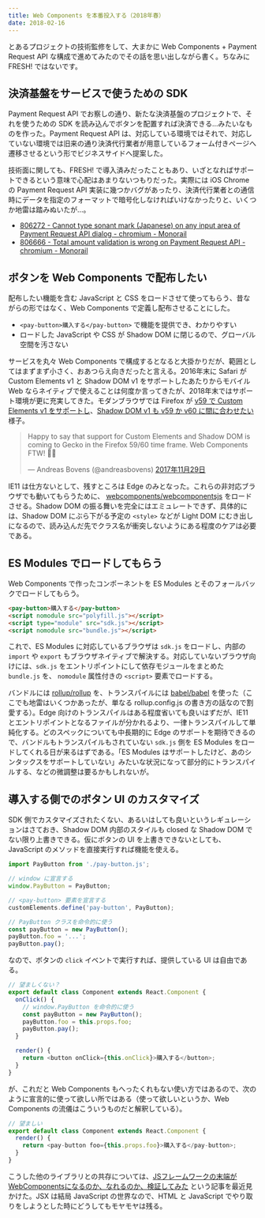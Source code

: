 ```yaml
---
title: Web Components を本番投入する（2018年春）
date: 2018-02-16
---
```


とあるプロジェクトの技術監修をして、大まかに Web Components + Payment Request API な構成で進めてみたのでその話を思い出しながら書く。ちなみに FRESH! ではないです。

## 決済基盤をサービスで使うための SDK

Payment Request API でお察しの通り、新たな決済基盤のプロジェクトで、それを使うための SDK を読み込んでボタンを配置すれば決済できる…みたいなものを作った。Payment Request API は、対応している環境ではそれで、対応していない環境では旧来の通り決済代行業者が用意しているフォーム付きページへ遷移させるという形でビジネスサイドへ提案した。

技術面に関しても、FRESH! で導入済みだったこともあり、いざとなればサポートできるという意味で心配はあまりないつもりだった。実際には iOS Chrome の Payment Request API 実装に幾つかバグがあったり、決済代行業者との通信時にデータを指定のフォーマットで暗号化しなければいけなかったりと、いくつか地雷は踏みぬいたが…。

- [806272 - Cannot type sonant mark (Japanese) on any input area of Payment Request API dialog - chromium - Monorail](https://bugs.chromium.org/p/chromium/issues/detail?id=806272)
- [806666 - Total amount validation is wrong on Payment Request API - chromium - Monorail](https://bugs.chromium.org/p/chromium/issues/detail?id=806666)

## ボタンを Web Components で配布したい

配布したい機能を含む JavaScript と CSS をロードさせて使ってもらう、昔ながらの形ではなく、Web Components で定義し配布させることにした。

- `<pay-button>購入する</pay-button>` で機能を提供でき、わかりやすい
- ロードした JavaScript や CSS が Shadow DOM に閉じるので、グローバル空間を汚さない

サービスを丸々 Web Components で構成するとなると大掛かりだが、範囲としてはまずまず小さく、おあつらえ向きだったと言える。2016年末に Safari が Custom Elements v1 と Shadow DOM v1 をサポートしたあたりからモバイル Web ならネイティブで使えることは何度か言ってきたが、2018年末ではサポート環境が更に充実してきた。モダンブラウザでは Firefox が [v59 で Custom Elements v1 をサポートし](https://caniuse.com/#feat=custom-elementsv1)、[Shadow DOM v1 も v59 か v60 に間に合わせたい](https://bugzilla.mozilla.org/show_bug.cgi?id=1205323)様子。

<blockquote class="twitter-tweet" data-lang="ja"><p lang="en" dir="ltr">Happy to say that support for Custom Elements and Shadow DOM is coming to Gecko in the Firefox 59/60 time frame. Web Components FTW! 🦎🚀</p>&mdash; Andreas Bovens (@andreasbovens) <a href="https://twitter.com/andreasbovens/status/935870321386754048?ref_src=twsrc%5Etfw">2017年11月29日</a></blockquote>

IE11 は仕方ないとして、残すところは Edge のみとなった。これらの非対応ブラウザでも動いてもらうために、 [webcomponents/webcomponentsjs](https://github.com/webcomponents/webcomponentsjs) をロードさせる。Shadow DOM の振る舞いを完全にはエミュレートできず、具体的には、Shadow DOM にぶら下がる予定の `<style>` などが Light DOM にむき出しになるので、読み込んだ先でクラス名が衝突しないようにある程度のケアは必要である。

## ES Modules でロードしてもらう

Web Components で作ったコンポーネントを ES Modules とそのフォールバックでロードしてもらう。

```html
<pay-button>購入する</pay-button>
<script nomodule src="polyfill.js"></script>
<script type="module" src="sdk.js"></script>
<script nomodule src="bundle.js"></script>
```

これで、ES Modules に対応しているブラウザは `sdk.js` をロードし、内部の `import` や `export` もブラウザネイティブで解決する。対応していないブラウザ向けには、`sdk.js` をエントリポイントにして依存モジュールをまとめた `bundle.js` を、 `nomodule` 属性付きの `<script>` 要素でロードする。

バンドルには [rollup/rollup](https://github.com/rollup/rollup) を、トランスパイルには [babel/babel](https://github.com/babel/babel) を使った（ここでも地雷はいくつかあったが、単なる rollup.config.js の書き方の話なので割愛する）。Edge 向けのトランスパイルはある程度省いても良いはずだが、IE11 とエントリポイントとなるファイルが分かれるより、一律トランスパイルして単純化する。どのスペックについても中長期的に Edge のサポートを期待できるので、バンドルもトランスパイルもされていない `sdk.js` 側を ES Modules をロードしてくれる日が来るはずである。「ES Modules はサポートしたけど、あのシンタックスをサポートしていない」みたいな状況になって部分的にトランスパイルする、などの微調整は要るかもしれないが。

## 導入する側でのボタン UI のカスタマイズ

SDK 側でカスタマイズされたくない、あるいはしても良いというレギュレーションはさておき、Shadow DOM 内部のスタイルも closed な Shadow DOM でない限り上書きできる。仮にボタンの UI を上書きできないとしても、JavaScript のメソッドを直接実行すれば機能を使える。

```javascript
import PayButton from './pay-button.js';

// window に宣言する
window.PayButton = PayButton;

// <pay-button> 要素を宣言する
customElements.define('pay-button', PayButton);

// PayButton クラスを命令的に使う
const payButton = new PayButton();
payButton.foo = '...';
payButton.pay();
```

なので、ボタンの `click` イベントで実行すれば、提供している UI は自由である。

```javascript
// 望ましくない？
export default class Component extends React.Component {
  onClick() {
    // window.PayButton を命令的に使う
    const payButton = new PayButton();
    payButton.foo = this.props.foo;
    payButton.pay();
  }

  render() {
    return <button onClick={this.onClick}>購入する</button>;
  }
}
```

が、これだと Web Components もへったくれもない使い方ではあるので、次のように宣言的に使って欲しい所ではある（使って欲しいというか、Web Components の流儀はこういうものだと解釈している）。

```javascript
// 望ましい
export default class Component extends React.Component {
  render() {
    return <pay-button foo={this.props.foo}>購入する</pay-button>;
  }
}
```

こうした他のライブラリとの共存については、[JSフレームワークの末端がWebComponentsになるのか、なれるのか、検証してみた](https://qiita.com/mizchi/items/053f5b42a6d0902e9412) という記事を最近見かけた。JSX は結局 JavaScript の世界なので、HTML と JavaScript でやり取りをしようとした時にどうしてもモヤモヤは残る。
